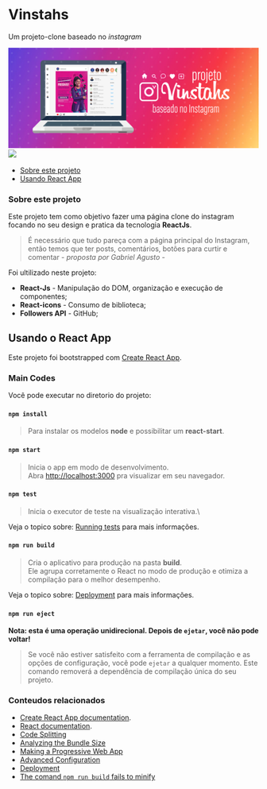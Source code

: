 # Vinstahs
Um projeto-clone baseado no *instagram*

![banner](/assets/Vinstahs.png)
<a href="https://vinstahs-victorhmszzero.vercel.app">
  <img src="https://raw.githubusercontent.com/victorhmszzero/banners-github/main/assets/react-js.png" width="250">
</a>


- [Sobre este projeto](#sobre-este-projeto)
- [Usando React App](#usando-o-react-app) 


### Sobre este projeto
Este projeto tem como objetivo fazer uma página clone do instagram focando no seu design e pratica da tecnologia **ReactJs**. 

> É necessário que tudo pareça com a página principal do Instagram, então temos que ter posts, comentários, botões para curtir e comentar
*- proposta por Gabriel Agusto -*

Foi ultilizado neste projeto:
- **React-Js** - Manipulação do DOM, organização e execução de componentes;
- **React-icons** - Consumo de biblioteca;
- **Followers API** - GitHub;

## Usando o React App

Este projeto foi bootstrapped com [Create React App](https://github.com/facebook/create-react-app).

### Main Codes
Você pode executar no diretorio do projeto:

#### `npm install`
> Para instalar os modelos **node** e possibilitar um **react-start**.

#### `npm start`
> Inicia o app em modo de desenvolvimento.\
Abra [http://localhost:3000](http://localhost:3000) pra visualizar em seu navegador.

#### `npm test`
> Inicia o executor de teste na visualização interativa.\

Veja o topico sobre: [Running tests](https://facebook.github.io/create-react-app/docs/running-tests) para mais informações.

#### `npm run build`
> Cria o aplicativo para produção na pasta **build**.\
Ele agrupa corretamente o React no modo de produção e otimiza a compilação para o melhor desempenho.

Veja o topico sobre: [Deployment](https://facebook.github.io/create-react-app/docs/deployment) para mais informações.

#### `npm run eject`
**Nota: esta é uma operação unidirecional. Depois de `ejetar`, você não pode voltar!**
> Se você não estiver satisfeito com a ferramenta de compilação e as opções de configuração, você pode `ejetar` a qualquer momento. Este comando removerá a dependência de compilação única do seu projeto.

### Conteudos relacionados
- [Create React App documentation](https://facebook.github.io/create-react-app/docs/getting-started).
- [React documentation](https://reactjs.org/).
- [Code Splitting](https://facebook.github.io/create-react-app/docs/code-splitting)
- [Analyzing the Bundle Size](https://facebook.github.io/create-react-app/docs/analyzing-the-bundle-size)
- [Making a Progressive Web App](https://facebook.github.io/create-react-app/docs/making-a-progressive-web-app)
- [Advanced Configuration](https://facebook.github.io/create-react-app/docs/advanced-configuration)
- [Deployment](https://facebook.github.io/create-react-app/docs/deployment)
- [The comand `npm run build` fails to minify](https://facebook.github.io/create-react-app/docs/troubleshooting#npm-run-build-fails-to-minify)

